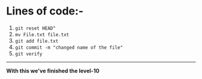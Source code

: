 # Lines of code:-
1. `git reset HEAD^`
2. `mv File.txt file.txt`
3. `git add file.txt`
4. `git commit -m "changed name of the file"`
5. `git verify`
---
**With this we've finished the level-10**
